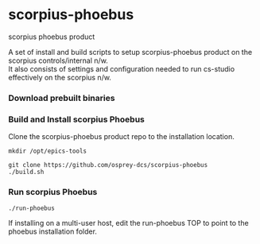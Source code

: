 # scorpius-phoebus
scorpius phoebus product

A set of install and build scripts to setup scorpius-phoebus product on the scorpius controls/internal n/w.  
It also consists of settings and configuration needed to run cs-studio effectively on the scorpius n/w.  


### Download prebuilt binaries



### Build and Install scorpius Phoebus

Clone the scorpius-phoebus product repo to the installation location.

```
mkdir /opt/epics-tools

git clone https://github.com/osprey-dcs/scorpius-phoebus
./build.sh
```


### Run scorpius Phoebus

```
./run-phoebus
```

If installing on a multi-user host, edit the run-phoebus TOP to point to the phoebus installation folder.  
